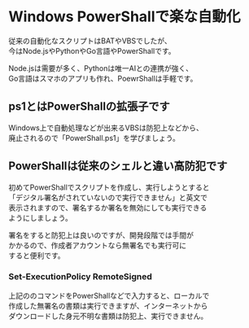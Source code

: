 # Windows PowerShallで楽な自動化
従来の自動化なスクリプトはBATやVBSでしたが、  
今はNode.jsやPythonやGo言語やPowerShallです。  

Node.jsは需要が多く、Pythonは唯一AIとの連携が強く、  
Go言語はスマホのアプリも作れ、PoewrShallは手軽です。

## ps1とはPowerShallの拡張子です
Windows上で自動処理などが出来るVBSは防犯上などから、  
廃止されるので「PowerShall.ps1」を学びましょう。

## PowerShallは従来のシェルと違い高防犯です
初めてPowerShallでスクリプトを作成し、実行しようとすると  
「デジタル署名がされていないので実行できません」と英文で  
表示されますので、署名するか署名を無効にしても実行できる  
ようにしましょう。

署名をすると防犯上は良いのですが、開発段階では手間が  
かかるので、作成者アカウントなら無署名でも実行可に  
すると便利です。

### Set-ExecutionPolicy RemoteSigned
上記ののコマンドをPowerShallなどで入力すると、ローカルで  
作成した無署名の書類は実行できますが、インターネットから  
ダウンロードした身元不明な書類は防犯上、実行できません。
